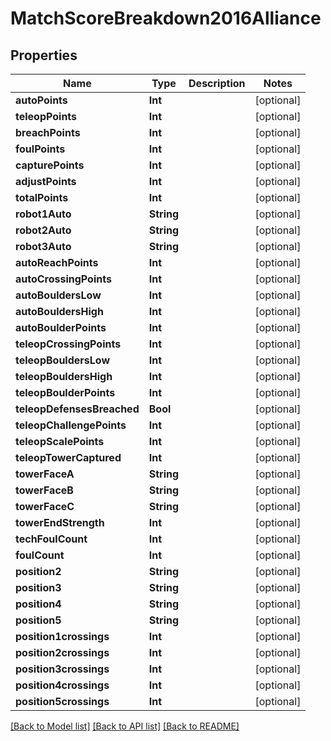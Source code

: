 # MatchScoreBreakdown2016Alliance

## Properties
Name | Type | Description | Notes
------------ | ------------- | ------------- | -------------
**autoPoints** | **Int** |  | [optional] 
**teleopPoints** | **Int** |  | [optional] 
**breachPoints** | **Int** |  | [optional] 
**foulPoints** | **Int** |  | [optional] 
**capturePoints** | **Int** |  | [optional] 
**adjustPoints** | **Int** |  | [optional] 
**totalPoints** | **Int** |  | [optional] 
**robot1Auto** | **String** |  | [optional] 
**robot2Auto** | **String** |  | [optional] 
**robot3Auto** | **String** |  | [optional] 
**autoReachPoints** | **Int** |  | [optional] 
**autoCrossingPoints** | **Int** |  | [optional] 
**autoBouldersLow** | **Int** |  | [optional] 
**autoBouldersHigh** | **Int** |  | [optional] 
**autoBoulderPoints** | **Int** |  | [optional] 
**teleopCrossingPoints** | **Int** |  | [optional] 
**teleopBouldersLow** | **Int** |  | [optional] 
**teleopBouldersHigh** | **Int** |  | [optional] 
**teleopBoulderPoints** | **Int** |  | [optional] 
**teleopDefensesBreached** | **Bool** |  | [optional] 
**teleopChallengePoints** | **Int** |  | [optional] 
**teleopScalePoints** | **Int** |  | [optional] 
**teleopTowerCaptured** | **Int** |  | [optional] 
**towerFaceA** | **String** |  | [optional] 
**towerFaceB** | **String** |  | [optional] 
**towerFaceC** | **String** |  | [optional] 
**towerEndStrength** | **Int** |  | [optional] 
**techFoulCount** | **Int** |  | [optional] 
**foulCount** | **Int** |  | [optional] 
**position2** | **String** |  | [optional] 
**position3** | **String** |  | [optional] 
**position4** | **String** |  | [optional] 
**position5** | **String** |  | [optional] 
**position1crossings** | **Int** |  | [optional] 
**position2crossings** | **Int** |  | [optional] 
**position3crossings** | **Int** |  | [optional] 
**position4crossings** | **Int** |  | [optional] 
**position5crossings** | **Int** |  | [optional] 

[[Back to Model list]](../README.md#documentation-for-models) [[Back to API list]](../README.md#documentation-for-api-endpoints) [[Back to README]](../README.md)


